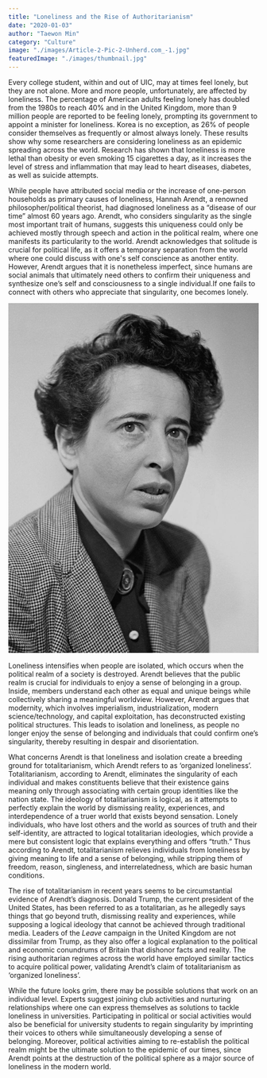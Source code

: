 ```yaml
---
title: "Loneliness and the Rise of Authoritarianism"
date: "2020-01-03"
author: "Taewon Min"
category: "Culture"
image: "./images/Article-2-Pic-2-Unherd.com_-1.jpg"
featuredImage: "./images/thumbnail.jpg"
---
```


Every college student, within and out of UIC, may at times feel lonely, but they are not alone. More and more people, unfortunately, are affected by loneliness. The percentage of American adults feeling lonely has doubled from the 1980s to reach 40% and in the United Kingdom, more than 9 million people are reported to be feeling lonely, prompting its government to appoint a minister for loneliness. Korea is no exception, as 26% of people  consider themselves as frequently or almost always lonely. These results show why some researchers are considering loneliness as an epidemic spreading across the world. Research has shown that loneliness is more lethal than obesity or even smoking 15 cigarettes a day, as it increases the level of stress and inflammation that may lead to heart diseases, diabetes, as well as suicide attempts. 

While people have attributed social media or the increase of one-person households as primary causes of loneliness, Hannah Arendt, a renowned philosopher/political theorist, had diagnosed loneliness as a “disease of our time” almost 60 years ago. Arendt, who considers singularity as the single most important trait of humans, suggests this uniqueness could only be achieved mostly through speech and action in the political realm, where one manifests its particularity to the world. Arendt acknowledges that solitude is crucial for political life, as it offers a temporary separation from the world where one could discuss with one's self conscience as another entity. However, Arendt argues that it is nonetheless imperfect, since humans are social animals that ultimately need others to confirm their uniqueness and synthesize one’s self and consciousness to a single individual.If one fails to connect with others who appreciate that singularity, one becomes lonely.

![](./images/Article-2-Pic-2-Unherd.com_-1.jpg)

Loneliness intensifies when people are isolated, which occurs when the political realm of a society is destroyed. Arendt believes that the public realm is crucial for individuals to enjoy a sense of belonging in a group. Inside, members understand each other as equal and unique beings while collectively sharing a meaningful worldview. However, Arendt argues that modernity, which involves imperialism, industrialization, modern science/technology, and capital exploitation, has deconstructed existing political structures. This leads to isolation and loneliness, as people no longer enjoy the sense of belonging and individuals that could confirm one’s singularity, thereby resulting in despair and disorientation.

What concerns Arendt is that loneliness and isolation create a breeding ground for totalitarianism, which Arendt refers to as ‘organized loneliness’. Totalitarianism, according to Arendt, eliminates the singularity of each individual and makes constituents believe that their existence gains meaning only through associating with certain group identities like the nation state. The ideology of totalitarianism is logical, as it attempts to perfectly explain the world by dismissing reality, experiences, and interdependence of a truer world that exists beyond sensation. Lonely individuals, who have lost others and the world as sources of truth and their self-identity, are attracted to logical totalitarian ideologies, which provide a mere but consistent logic that explains everything and offers “truth.” Thus according to Arendt, totalitarianism relieves individuals from loneliness by giving meaning to life and a sense of belonging, while stripping them of freedom, reason, singleness, and interrelatedness, which are basic human conditions. 

The rise of totalitarianism in recent years seems to be circumstantial evidence of Arendt’s diagnosis. Donald Trump, the current president of the United States, has been referred to as a totalitarian, as he allegedly says things that go beyond truth, dismissing reality and experiences, while supposing a logical ideology that cannot be achieved through traditional media. Leaders of the _Leave_ campaign in the United Kingdom are not dissimilar from Trump, as they also offer a logical explanation to the political and economic conundrums of Britain that dishonor facts and reality. The rising authoritarian regimes across the world have employed similar tactics to acquire political power, validating Arendt’s claim of totalitarianism as ‘organized loneliness’.

While the future looks grim, there may be possible solutions that work on an individual level. Experts suggest joining club activities and nurturing relationships where one can express themselves as solutions to tackle loneliness in universities. Participating in political or social activities would also be beneficial for university students to regain singularity by imprinting their voices to others while simultaneously developing a sense of belonging. Moreover, political activities aiming to re-establish the political realm might be the ultimate solution to the epidemic of our times, since Arendt points at the destruction of the political sphere as a major source of loneliness in the modern world.
